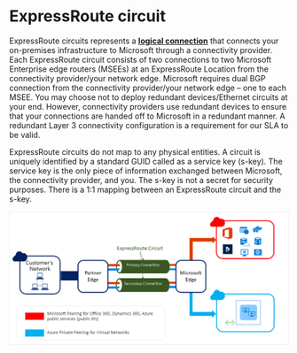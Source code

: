 # ExpressRoute circuit
ExpressRoute circuits represents a <ins>**logical connection**</ins> that connects your on-premises infrastructure to Microsoft through a connectivity provider. Each ExpressRoute circuit consists of two connections to two Microsoft Enterprise edge routers (MSEEs) at an ExpressRoute Location from the connectivity provider/your network edge. Microsoft requires dual BGP connection from the connectivity provider/your network edge – one to each MSEE. You may choose not to deploy redundant devices/Ethernet circuits at your end. However, connectivity providers use redundant devices to ensure that your connections are handed off to Microsoft in a redundant manner. A redundant Layer 3 connectivity configuration is a requirement for our SLA to be valid.

ExpressRoute circuits do not map to any physical entities. A circuit is uniquely identified by a standard GUID called as a service key (s-key). The service key is the only piece of information exchanged between Microsoft, the connectivity provider, and you. The s-key is not a secret for security purposes. There is a 1:1 mapping between an ExpressRoute circuit and the s-key.

![Alt text](/images/expressroute-connection-overview.png)